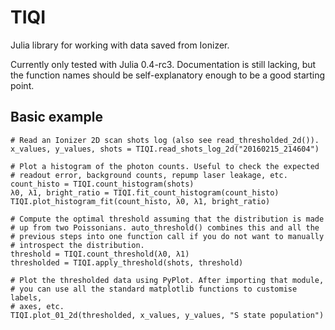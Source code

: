 # TIQI

Julia library for working with data saved from Ionizer.

Currently only tested with Julia 0.4-rc3. Documentation is still
lacking, but the function names should be self-explanatory enough
to be a good starting point.

## Basic example

```
# Read an Ionizer 2D scan shots log (also see read_thresholded_2d()).
x_values, y_values, shots = TIQI.read_shots_log_2d("20160215_214604")

# Plot a histogram of the photon counts. Useful to check the expected
# readout error, background counts, repump laser leakage, etc.
count_histo = TIQI.count_histogram(shots)
λ0, λ1, bright_ratio = TIQI.fit_count_histogram(count_histo)
TIQI.plot_histogram_fit(count_histo, λ0, λ1, bright_ratio)

# Compute the optimal threshold assuming that the distribution is made
# up from two Poissonians. auto_threshold() combines this and all the
# previous steps into one function call if you do not want to manually
# introspect the distribution.
threshold = TIQI.count_threshold(λ0, λ1)
thresholded = TIQI.apply_threshold(shots, threshold)

# Plot the thresholded data using PyPlot. After importing that module,
# you can use all the standard matplotlib functions to customise labels,
# axes, etc.
TIQI.plot_01_2d(thresholded, x_values, y_values, "S state population")
```
